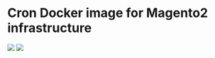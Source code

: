 # Cron Docker image for Magento2 infrastructure

[![](https://images.microbadger.com/badges/version/onevn/magento2-cron.svg)](http://microbadger.com/images/onevn/magento2-cron)
[![](https://images.microbadger.com/badges/image/onevn/magento2-cron.svg)](http://microbadger.com/images/onevn/magento2-cron)
